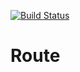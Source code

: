 [![Build Status](https://travis-ci.org/Celestial-Body/Route.svg?branch=master)](https://travis-ci.org/Celestial-Body/Route)
# Route
